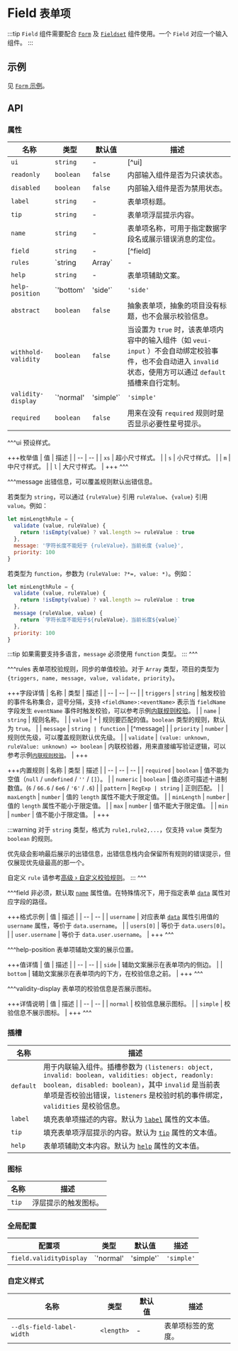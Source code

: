 # Field <small>表单项</small>

:::tip
`Field` 组件需要配合 [`Form`](./form) 及 [`Fieldset`](./fieldset) 组件使用。一个 `Field` 对应一个输入组件。
:::

## 示例

见 [`Form` 示例](./form#示例)。

## API

### 属性

| 名称 | 类型 | 默认值 | 描述 |
| -- | -- | -- | -- |
| ``ui`` | `string` | - | [^ui] |
| ``readonly`` | `boolean` | `false` | 内部输入组件是否为只读状态。 |
| ``disabled`` | `boolean` | `false` | 内部输入组件是否为禁用状态。 |
| ``label`` | `string` | - | 表单项标题。 |
| ``tip`` | `string` | - | 表单项浮层提示内容。 |
| ``name`` | `string` | - | 表单项名称，可用于指定数据字段名或展示错误消息的定位。 |
| ``field`` | `string` | - | [^field] |
| ``rules`` | `string | Array<Object>` | - | [^rules] |
| ``help`` | `string` | - | 表单项辅助文案。 |
| ``help-position`` | `'bottom' | 'side'` | `'side'` | [^help-position] |
| ``abstract`` | `boolean` | `false` | 抽象表单项，抽象的项目没有标题，也不会展示校验信息。 |
| ``withhold-validity`` | `boolean` | `false` | 当设置为 `true` 时，该表单项内容中的输入组件（如 `veui-input` ）不会自动绑定校验事件，也不会自动进入 `invalid` 状态，使用方可以通过 `default` 插槽来自行定制。 |
| ``validity-display`` | `'normal' | 'simple'` | `'simple'` | [^validity-display] |
| ``required`` | `boolean` | `false` | 用来在没有 `required` 规则时是否显示必要性星号提示。 |

^^^ui
预设样式。

+++枚举值
| 值 | 描述 |
| -- | -- |
| `xs` | 超小尺寸样式。 |
| `s` | 小尺寸样式。 |
| `m` | 中尺寸样式。 |
| `l` | 大尺寸样式。 |
+++
^^^

^^^message
出错信息，可以覆盖规则默认出错信息。

若类型为 `string`，可以通过 `{ruleValue}` 引用 `ruleValue`、`{value}` 引用 `value`。例如：

```js
let minLengthRule = {
  validate (value, ruleValue) {
    return !isEmpty(value) ? val.length >= ruleValue : true
  },
  message: '字符长度不能短于 {ruleValue}，当前长度 {value}',
  priority: 100
}
```

若类型为 `function`，参数为 `(ruleValue: ?*=, value: *)`。例如：

```js
let minLengthRule = {
  validate (value, ruleValue) {
    return !isEmpty(value) ? val.length >= ruleValue : true
  },
  message (ruleValue, value) {
    return `字符长度不能短于${ruleValue}，当前长度${value}`
  },
  priority: 100
}
```

:::tip
如果需要支持多语言，`message` 必须使用 `function` 类型。
:::
^^^

^^^rules
表单项校验规则，同步的单值校验。对于 `Array` 类型，项目的类型为 `{triggers, name, message, value, validate, priority}`。

+++字段详情
| 名称 | 类型 | 描述 |
| -- | -- | -- |
| `triggers` | `string` | 触发校验的事件名称集合，逗号分隔，支持 `<fieldName>:<eventName>` 表示当 `fieldName` 字段发生 `eventName` 事件时触发校验，可以参考示例[内联规则校验](./form#内联规则校验)。 |
| `name` | `string` | 规则名称。 |
| `value` | `*` | 规则要匹配的值。`boolean` 类型的规则，默认为 `true`。 |
| `message` | `string | function` | [^message] |
| `priority` | `number` | 规则优先级，可以覆盖规则默认优先级。 |
| `validate` | `(value: unknown, ruleValue: unknown) => boolean` | 内联校验器，用来直接编写验证逻辑，可以参考示例[`内联规则校验`](./form#内联规则校验)。 |
+++

+++内置规则
| 名称 | 类型 | 描述 |
| -- | -- | -- |
| `required` | `boolean` | 值不能为空值（`null` / `undefined` / `''` / `[]`）。 |
| `numeric` | `boolean` | 值必须可描述十进制数值。(`6` / `66.6` / `6e6` / `'6'` / `.6`) |
| `pattern` | `RegExp | string` | 正则匹配。 |
| `maxLength` | `number` | 值的 `length` 属性不能大于限定值。 |
| `minLength` | `number` | 值的 `length` 属性不能小于限定值。 |
| `max` | `number` | 值不能大于限定值。 |
| `min` | `number` | 值不能小于限定值。 |
+++

:::warning
对于 `string` 类型，格式为 `rule1,rule2,...`，仅支持 `value` 类型为 `boolean` 的规则。

优先级会影响最后展示的出错信息，出错信息栈内会保留所有规则的错误提示，但仅展现优先级最高的那一个。

自定义 `rule` 请参考[高级 › 自定义校验规则](../advanced/custom-rules)。
:::
^^^

^^^field
非必须，默认取 [`name`](#props-name) 属性值。在特殊情况下，用于指定表单 [`data`](./form#props-data) 属性对应字段的路径。

+++格式示例
| 值 | 描述 |
| -- | -- |
| `username` | 对应表单 [`data`](./form#props-data) 属性引用值的 `username` 属性，等价于 `data.username`。 |
| `users[0]` | 等价于 `data.users[0]`。 |
| `user.username` | 等价于 `data.user.username`。 |
+++
^^^

^^^help-position
表单项辅助文案的展示位置。

+++值详情
| 值 | 描述 |
| -- | -- |
| `side` | 辅助文案展示在表单项内的侧边。 |
| `bottom` | 辅助文案展示在表单项内的下方，在校验信息之前。 |
+++
^^^

^^^validity-display
表单项的校验信息是否展示图标。

+++详情说明
| 值 | 描述 |
| -- | -- |
| `normal` | 校验信息展示图标。 |
| `simple` | 校验信息不展示图标。 |
+++
^^^

### 插槽

| 名称 | 描述 |
| -- | -- |
| ``default`` | 用于内联输入组件。插槽参数为 `(listeners: object, invalid: boolean, validities: object, readonly: boolean, disabled: boolean)`，其中 `invalid` 是当前表单项是否校验出错误，`listeners` 是校验时机的事件绑定，`validities` 是校验信息。 |
| ``label`` | 填充表单项描述的内容。默认为 [`label`](#props-label) 属性的文本值。 |
| ``tip`` | 填充表单项浮层提示的内容。默认为 [`tip`](#props-tip) 属性的文本值。 |
| ``help`` | 表单项辅助文本内容。默认为 [`help`](#props-help) 属性的文本值。 |

### 图标

| 名称 | 描述 |
| -- | -- |
| ``tip`` | 浮层提示的触发图标。 |

### 全局配置

| 配置项 | 类型 | 默认值 | 描述 |
| -- | -- | -- | -- |
| ``field.validityDisplay`` | `'normal' | 'simple'` | `'simple'` | 见 [`validity-display`](#props-validity-display) 属性。 |

### 自定义样式

| 名称 | 类型 | 默认值 | 描述 |
| -- | -- | -- | -- |
| ``--dls-field-label-width`` | `<length>` | - | 表单项标签的宽度。 |
